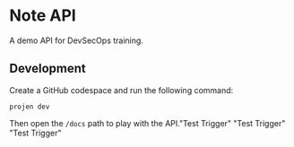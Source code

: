 # Note API

A demo API for DevSecOps training.


## Development

Create a GitHub codespace and run the following command:

```
projen dev
```

Then open the `/docs` path to play with the API."Test Trigger" 
"Test Trigger" 
"Test Trigger" 
